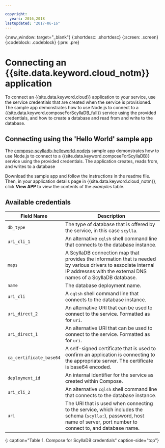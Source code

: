 ```yaml
---

copyright:
  years: 2016,2018
lastupdated: "2017-06-16"
---
```


{:new_window: target="_blank"}
{:shortdesc: .shortdesc}
{:screen: .screen}
{:codeblock: .codeblock}
{:pre: .pre}

# Connecting an {{site.data.keyword.cloud_notm}} application

To connect an {{site.data.keyword.cloud}} application to your service, use the service credentials that are created when the service is provisioned. The sample app demonstrates how to use Node.js to connect to a {{site.data.keyword.composeForScyllaDB_full}} service using the provided credentials, and how to create a database and read from and write to the database.

## Connecting using the 'Hello World' sample app

The [compose-scylladb-helloworld-nodejs](https://github.com/IBM-Cloud/compose-scylladb-helloworld-nodejs) sample app demonstrates how to use Node.js to connect to a {{site.data.keyword.composeForScyllaDB}} service using the provided credentials. The application creates, reads from, and writes to a database

Download the sample app and follow the instructions in the readme file. Then, in your application details page in {{site.data.keyword.cloud_notm}}, click **View APP** to view the contents of the *examples* table.

## Available credentials

Field Name|Description
----------|-----------
`db_type`|The type of database that is offered by the service, in this case `scylla`.
`uri_cli_1`|An alternative `cqlsh` shell command line that connects to the database instance.
`maps`|A ScyllaDB connection map that provides the information that is needed by various drivers to associate internal IP addresses with the external DNS names of a ScyllaDB database.
`name`|The database deployment name.
`uri_cli`|A `cqlsh` shell command line that connects to the database instance.
`uri_direct_2`|An alternative URI that can be used to connect to the service. Formatted as for `uri`.
`uri_direct_1`|An alternative URI that can be used to connect to the service. Formatted as for `uri`.
`ca_certificate_base64`|A self-signed certificate that is used to confirm an application is connecting to the appropriate server. The certificate is base64 encoded.
`deployment_id`|An internal identifier for the service as created within Compose.
`uri_cli_2`|An alternative `cqlsh` shell command line that connects to the database instance.
`uri`|The URI that is used when connecting to the service, which includes the schema (`scylla:`), password, host name of server, port number to connect to, and database name.
{: caption="Table 1. Compose for ScyllaDB credentials" caption-side="top"}

